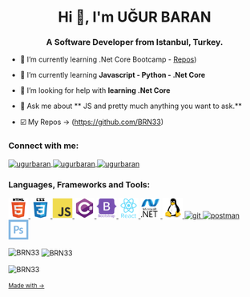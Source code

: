 <h1 align="center">Hi 👋, I'm UĞUR BARAN</h1>
<h3 align="center">A Software Developer from Istanbul, Turkey.</h3>

- 🔭 I’m currently learning .Net Core  Bootcamp - [Repos](https://github.com/156-Innova-Net-Bootcamp-Patika-dev/16-UgurBaran))

- 🌱 I’m currently learning **Javascript - Python - .Net Core**


- 🤝 I’m looking for help with **learning .Net Core**

- 💬 Ask me about ** JS and pretty much anything you want to ask.**
- ☑️ My Repos -> (https://github.com/BRN33)
<h3 align="left">
  Connect with me:
</h3>
<p align="left">
  
<a href="https://www.linkedin.com/in/u%C4%9Fur-baran-37884980/">
  <img align="center" src="https://raw.githubusercontent.com/rahuldkjain/github-profile-readme-generator/master/src/images/icons/Social/linked-in-alt.svg" alt="ugurbaran" height="30" width="40" />
  </a>
  <a href="https://www.hackerrank.com/mars_baran" target="blank">
    <img align="center" src="https://raw.githubusercontent.com/rahuldkjain/github-profile-readme-generator/master/src/images/icons/Social/hackerrank.svg" alt="ugurbaran" height="30" width="40" />
  </a>
  <a href="https://app.patika.dev/ugurbaran" target="blank">
    <img align="center" src="https://uploads-ssl.webflow.com/6097e0eca1e87557da031fef/609859a191abe5d64b17fed3_Patika%20logo-p-500.png" alt="ugurbaran" height="40" width="40"/>
  </a>
  
</p>

<h3 align="left">
  Languages, Frameworks and Tools:
</h3>
<p align="left"> 
  
  <!-- HTML5 -->
  <a href="https://www.w3.org/html/" target="_blank"> 
    <img src="https://raw.githubusercontent.com/devicons/devicon/master/icons/html5/html5-original-wordmark.svg" alt="html5" width="40" height="40"/> 
  </a>

  <!--CSS3--->
  <a href="https://www.w3schools.com/css/" target="_blank" rel="noreferrer"> 
    <img src="https://raw.githubusercontent.com/devicons/devicon/master/icons/css3/css3-original-wordmark.svg" alt="css3" width="40" height="40"/> 
  </a>
  <!-- Javascript -->
  <a href="https://developer.mozilla.org/en-US/docs/Web/JavaScript" target="_blank"> 
    <img src="https://raw.githubusercontent.com/devicons/devicon/master/icons/javascript/javascript-original.svg" alt="javascript" width="40" height="40"/>   
  </a>
  
  <!--C#-->
  <a href="https://www.w3schools.com/cs/" target="_blank"> 
    <img src="https://raw.githubusercontent.com/devicons/devicon/master/icons/csharp/csharp-original.svg" alt="csharp" width="40" height="40"/> 
  </a>  
  
  <!-- Bootstrap -->
  <a href="https://getbootstrap.com" target="_blank"> 
    <img src="https://raw.githubusercontent.com/devicons/devicon/master/icons/bootstrap/bootstrap-plain-wordmark.svg" alt="bootstrap" width="40" height="40"/> 
  </a>
  
  <!-- React -->
  <a href="https://reactjs.org/" target="_blank"> 
    <img src="https://raw.githubusercontent.com/devicons/devicon/master/icons/react/react-original-wordmark.svg" alt="react" width="40" height="40"/> 
  </a> 
  
  <!-- .Net -->
  <a href="https://dotnet.microsoft.com/" target="_blank"> 
    <img src="https://raw.githubusercontent.com/devicons/devicon/master/icons/dot-net/dot-net-original-wordmark.svg" alt="dotnet" width="40" height="40"/>  
  </a>

  <!-- Linux -->
  <a href="https://www.linux.org/" target="_blank"> 
    <img src="https://raw.githubusercontent.com/devicons/devicon/master/icons/linux/linux-original.svg" alt="linux" width="40" height="40"/> 
  </a> 
  <!-- Git -->
  <a href="https://git-scm.com/" target="_blank"> 
    <img src="https://www.vectorlogo.zone/logos/git-scm/git-scm-icon.svg" alt="git" width="40" height="40"/> 
  </a>
  <!-- Postman -->
  <a href="https://postman.com" target="_blank" rel="noreferrer"> 
    <img src="https://www.vectorlogo.zone/logos/getpostman/getpostman-icon.svg" alt="postman" width="40" height="40"/> 
  </a>
  <!-- Photoshop -->
  <a href="https://www.photoshop.com/en" target="_blank"> 
    <img src="https://raw.githubusercontent.com/devicons/devicon/master/icons/photoshop/photoshop-line.svg" alt="photoshop" width="40" height="40"/> 
  </a>
</p>

<!-- Most Used Languages -->
<p><img align="left" src="https://github-readme-stats.vercel.app/api/top-langs?username=BRN33&show_icons=true&theme=tokyonight&locale=en&layout=compact" alt="BRN33" /></p>
<!-- Github Stats -->

<p>&nbsp;<img align="center" src="https://github-readme-stats.vercel.app/api?username=BRN33&show_icons=true&theme=tokyonight&locale=en" alt="BRN33" /></p>

<!-- Contrubutions Streak -->
<p><img align="center" src="https://github-readme-streak-stats.herokuapp.com/?user=BRN33&theme=dark" alt="BRN33" /></p>

<!-- Github Profile Trophies  -->
<!--  <p align="left"> <a href="https://github.com/ryo-ma/github-profile-trophy"><img src="https://github.com/BRN33" alt="BRN33" /></a> </p>
 -->

<small>
<a href="https://rahuldkjain.github.io/gh-profile-readme-generator">Made with -><a/>
</small>

